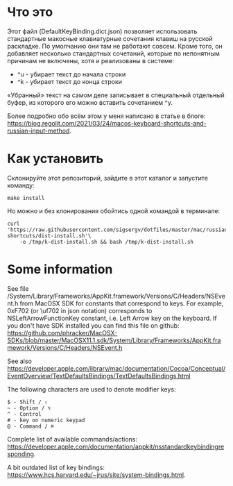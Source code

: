 Что это
=======

Этот файл (DefaultKeyBinding.dict.json) позволяет использовать стандартные макосные клавиатурные сочетания
клавиш на русской раскладке. По умолчанию они там не работают совсем. Кроме того, он добавляет несколько
стандартных сочетаний, которые по непонятным причинам не включены, хотя и реализованы в системе:

* ^u - убирает текст до начала строки
* ^k - убирает текст до конца строки

«Убранный» текст на самом деле записывает в специальный отдельный буфер, из которого его можно вставить
сочетанием ^y.

Более подробно обо всём этом у меня написано в статье в блоге: <https://blog.regolit.com/2021/03/24/macos-keyboard-shortcuts-and-russian-input-method>.

Как установить
==============

Склонируйте этот репозиторий, зайдите в этот каталог и запустите команду:

    make install

Но можно и без клонирования обойтись одной командой в терминале:

    curl 'https://raw.githubusercontent.com/sigsergv/dotfiles/master/mac/russian-shortcuts/dist-install.sh'\
		-o /tmp/k-dist-install.sh && bash /tmp/k-dist-install.sh


Some information
================

See file /System/Library/Frameworks/AppKit.framework/Versions/C/Headers/NSEvent.h from MacOSX SDK for constants that
correspond to keys. For example, 0xF702 (or \uf702 in json notation) corresponds to NSLeftArrowFunctionKey constant,
i.e. Left Arrow key on the keyboard. If you don't have SDK installed you can find this file on github: 
<https://github.com/phracker/MacOSX-SDKs/blob/master/MacOSX11.1.sdk/System/Library/Frameworks/AppKit.framework/Versions/C/Headers/NSEvent.h>

See also https://developer.apple.com/library/mac/documentation/Cocoa/Conceptual/EventOverview/TextDefaultsBindings/TextDefaultsBindings.html

The following characters are used to denote modifier keys:

    $ - Shift / ⇧
    ~ - Option / ⌥
    ^ - Control
    # - key on numeric keypad
    @ - Command / ⌘

Complete list of available commands/actions: <https://developer.apple.com/documentation/appkit/nsstandardkeybindingresponding>.

A bit outdated list of key bindings: <https://www.hcs.harvard.edu/~jrus/site/system-bindings.html>.